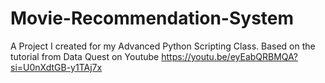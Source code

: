 # Movie-Recommendation-System


A Project I created for my Advanced Python Scripting Class. Based on the tutorial from Data Quest on Youtube https://youtu.be/eyEabQRBMQA?si=U0nXdtGB-y1TAj7x
